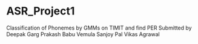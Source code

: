 # ASR_Project1
Classification of Phonemes by GMMs on TIMIT and find PER
Submitted by
Deepak Garg
Prakash Babu Vemula
Sanjoy Pal
Vikas Agrawal
